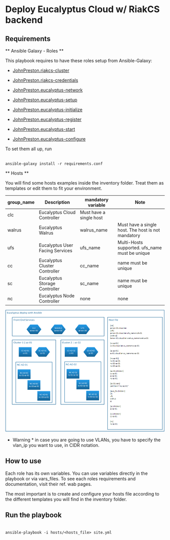 Deploy Eucalyptus Cloud w/ RiakCS backend
=========================================

Requirements
-------------

** Ansible Galaxy - Roles **

This playbook requires to have these roles setup from Ansible-Galaxy:

- [JohnPreston.riakcs-cluster](https://github.com/JohnPreston/riakcs-cluster)

- [JohnPreston.riakcs-credentials](https://github.com/JohnPreston/riakcs-credentials)

- [JohnPreston.eucalyptus-network](https://github.com/JohnPreston/eucalyptus-network)

- [JohnPreston.eucalyptus-setup](https://github.com/JohnPreston/eucalyptus-setup)

- [JohnPreston.eucalyptus-initialize](https://github.com/JohnPreston/eucalyptus-initialize)

- [JohnPreston.eucalyptus-register](https://github.com/JohnPreston/eucalyptus-register)

- [JohnPreston.eucalyptus-start](https://github.com/JohnPreston/eucalyptus-start)

- [JohnPreston.eucalyptus-configure](https://github.com/JohnPreston/eucalyptus-configure)

To set them all up, run

```

ansible-galaxy install -r requirements.conf

```

** Hosts **

You will find some hosts examples inside the inventory folder. Treat them as templates or edit them to fit your environment.

| group_name | Description | mandatory variable | Note
|--- |--- |--- |---
| clc | Eucalyptus Cloud Controller | Must have a single host
| walrus | Eucalyptus Walrus | walrus_name | Must have a single host. The host is not mandatory
| ufs | Eucalyptus User Facing Services | ufs_name | Multi-Hosts supported. ufs_name must be unique
| cc | Eucalyptus Cluster Controller | cc_name | name must be unique
| sc | Eucalyptus Storage Controller | sc_name | name must be unique
| nc | Eucalyptus Node Controller | none | none


![Hosts file explanation](/playbook-demo.png?raw=true "Host deployment")


* Warning * in case you are going to use VLANs, you have to specify the vlan_ip you want to use, in CIDR notation.


How to use
----------

Each role has its own variables. You can use variables directly in the playbook or via vars_files.
To see each roles requirements and documentation, visit their ref. wab pages.

The most important is to create and configure your hosts file according to the different templates you will find in the inventory folder.


Run the playbook
----------------

```

ansible-playbook -i hosts/<hosts_file> site.yml

```

